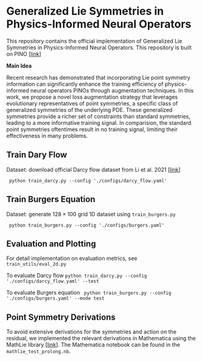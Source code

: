 # Generalized Lie Symmetries in Physics-Informed Neural Operators
This repository contains the official implementation of Generalized Lie Symmetries in Physics-Informed Neural Operators. This repository is built on PINO [[link](https://github.com/neuraloperator/physics_informed  )]

**Main Idea** 

Recent research has demonstrated that incorporating Lie point symmetry information can significantly enhance the training efficiency of physics-informed neural operators PINOs through augmentation techniques. In this work, we propose a novel loss augmentation strategy that leverages evolutionary representatives of point symmetries, a specific class of generalized symmetries of the underlying PDE. These generalized symmetries provide a richer set of constraints than standard symmetries, leading to a more informative training signal. In comparision, the standard point symmetries oftentimes result in no training signal, limiting their effectiveness in many problems.

## Train Dary Flow
Dataset: download official Darcy flow dataset from Li et al. 2021  [[link](https://drive.google.com/drive/folders/1UnbQh2WWc6knEHbLn-ZaXrKUZhp7pjt-)]

``` python train_darcy.py --config './configs/darcy_flow.yaml'```

## Train Burgers Equation

Dataset: generate $128 \times 100$ grid 1D dataset using ```train_burgers.py```

``` python train_burgers.py --config './configs/burgers.yaml'```

## Evaluation and Plotting 
For detail implementation on evaluation metrics, see ```train_utils/eval_2d.py```

To evaluate Darcy flow ```python train_darcy.py --config './configs/darcy_flow.yaml' --test```

To evaluate Burgers equation ``` python train_burgers.py --config './configs/burgers.yaml' --mode test```

## Point Symmetry Derivations

To avoid extensive derivations for the symmetries and action on the residual, we implemented the relevant derivations in Mathematica using the MathLie library [[link](https://library.wolfram.com/infocenter/ID/2461/)]. The Mathematica notebook can be found in the ```mathlie_test_prolong.nb```.

